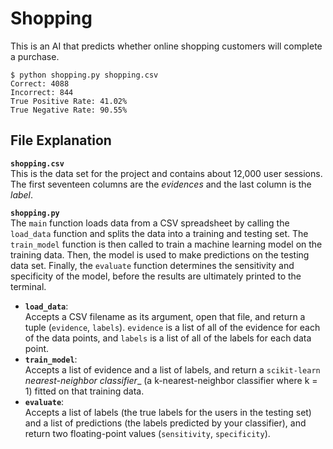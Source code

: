 # Shopping
This is an AI that predicts whether online shopping customers will complete a purchase.    
```
$ python shopping.py shopping.csv
Correct: 4088
Incorrect: 844
True Positive Rate: 41.02%
True Negative Rate: 90.55%
```

## File Explanation  
**```shopping.csv```**  
This is the data set for the project and contains about 12,000 user sessions. The first seventeen columns are the _evidences_ and the last column is the _label_.  

**```shopping.py```**  
The ```main``` function loads data from a CSV spreadsheet by calling the ```load_data``` function and splits the data into a training and testing set. The ```train_model``` function is then called to train a machine learning model on the training data. Then, the model is used to make predictions on the testing data set. Finally, the ```evaluate``` function determines the sensitivity and specificity of the model, before the results are ultimately printed to the terminal.  

- **```load_data```**:  
  Accepts a CSV filename as its argument, open that file, and return a tuple (```evidence```, ```labels```). ```evidence``` is a list of all of the evidence for each of the data points, and ```labels``` is a list of all of the labels for each data point.
- **```train_model```**:  
  Accepts a list of evidence and a list of labels, and return a ```scikit-learn``` _nearest-neighbor classifier__ (a k-nearest-neighbor classifier where k = 1) fitted on that training data.
- **```evaluate```**:  
  Accepts a list of labels (the true labels for the users in the testing set) and a list of predictions (the labels predicted by your classifier), and return two floating-point values (```sensitivity```, ```specificity```).
